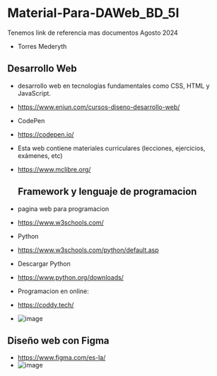 # Material-Para-DAWeb_BD_5I
Tenemos link de referencia mas documentos Agosto 2024
- Torres Mederyth
## Desarrollo Web
- desarrollo web en tecnologías fundamentales como CSS, HTML y JavaScript.
- https://www.eniun.com/cursos-diseno-desarrollo-web/

- CodePen
- https://codepen.io/

- Esta web contiene materiales curriculares (lecciones, ejercicios, exámenes, etc)
- https://www.mclibre.org/

  ## Framework y lenguaje de programacion
- pagina web para programacion
- https://www.w3schools.com/
- Python
- https://www.w3schools.com/python/default.asp
- Descargar Python
- https://www.python.org/downloads/

- Programacion en online:
- https://coddy.tech/

- ![image](https://github.com/user-attachments/assets/f95c76af-0901-405c-a137-f730ee2a4858)

## Diseño web con Figma 
- https://www.figma.com/es-la/
- ![image](https://github.com/user-attachments/assets/9c33c83c-b548-4385-ab2c-bf020fd297d8)
